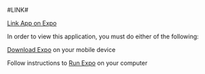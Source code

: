 #LINK#

[Link App on Expo](https://exp.host/@jbong0/link_app)

In order to view this application, you must do either of the following:

[Download Expo](https://expo.io/) on your mobile device

Follow instructions to [Run Expo](https://expo.io/) on your computer
